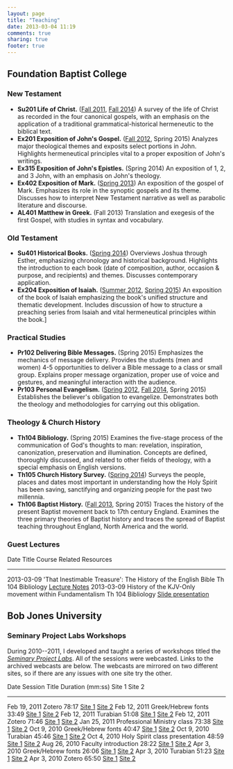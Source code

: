 ```yaml
---
layout: page
title: "Teaching"
date: 2013-03-04 11:19
comments: true
sharing: true
footer: true
---
```


## Foundation Baptist College

### New Testament

* **Su201 Life of Christ.** ([Fall 2011][su201], [Fall 2014][su201-fall-2014]) A survey of the life of Christ as recorded in the four canonical gospels, with an emphasis on the application of a traditional grammatical-historical hermeneutic to the biblical text.
* **Ex201 Exposition of John's Gospel.** ([Fall 2012][ex201], Spring 2015) Analyzes major theological themes and exposits select portions in John. Highlights hermeneutical principles vital to a proper exposition of John's writings.
* **Ex315 Exposition of John's Epistles.** (Spring 2014) An exposition of 1, 2, and 3 John, with an emphasis on John's theology.
* **Ex402 Exposition of Mark.** ([Spring 2013][ex402]) An exposition of the gospel of Mark. Emphasizes its role in the synoptic gospels and its theme. Discusses how to interpret New Testament narrative as well as parabolic literature and discourse.
* **AL401 Matthew in Greek.** (Fall 2013) Translation and exegesis of the first Gospel, with studies in syntax and vocabulary.

### Old Testament

* **Su401 Historical Books.** ([Spring 2014][su401]) Overviews Joshua through Esther, emphasizing chronology and historical background. Highlights the introduction to each book (date of composition, author, occasion & purpose, and recipients) and themes. Discusses contemporary application.
* **Ex204 Exposition of Isaiah.** ([Summer 2012][ex204], [Spring 2015][ex204-spring-2015]) An exposition of the book of Isaiah emphasizing the book's unified structure and thematic development. Includes discussion of how to structure a preaching series from Isaiah and vital hermeneutical principles within the book.]

### Practical Studies

* **Pr102 Delivering Bible Messages.** (Spring 2015) Emphasizes the mechanics of message delivery. Provides the students (men and women) 4-5 opportunities to deliver a Bible message to a class or small group.  Explains proper message organization, proper use of voice and gestures, and meaningful interaction with the audience.
* **Pr103 Personal Evangelism.** ([Spring 2012][pr103], [Fall 2014][pr103-fall-2014], Spring 2015) Establishes the believer's obligation to evangelize. Demonstrates both the theology and methodologies for carrying out this obligation.

### Theology & Church History

* **Th104 Bibliology.** (Spring 2015) Examines the five-stage process of the communication of God's thoughts to man: revelation, inspiration, canonization, preservation and illumination. Concepts are defined, thoroughly discussed, and related to other fields of theology, with a special emphasis on English versions.
* **Th105 Church History Survey.** ([Spring 2014][th105]) Surveys the people, places and dates most important in understanding how the Holy Spirit has been saving, sanctifying and organizing people for the past two millennia.
* **Th106 Baptist History.** ([Fall 2013][th106], Spring 2015) Traces the history of the present Baptist movement back to 17th century England. Examines the three primary theories of Baptist history and traces the spread of Baptist teaching throughout England, North America and the world.

### Guest Lectures

Date       Title                                                           Course               Related Resources
---------- --------------------------------------------------------------- -------------------- ----------------------------------------
2013-03-09 'That Inestimable Treasure': The History of the English Bible   Th 104 Bibliology    [Lecture Notes][2013-03-09-English]
2013-03-09 History of the KJV-Only movement within Fundamentalism          Th 104 Bibliology    [Slide presentation][2013-03-09-KJVO]

<!-- eventually add summer 2011 block class lectures? -->

## Bob Jones University

### Seminary Project Labs Workshops

During 2010--2011, I developed and taught a series of workshops titled the *[Seminary Project Labs][seminary-project-labs]*. All of the sessions were webcasted. Links to the archived webcasts are below. The webcasts are mirrored on two different sites, so if there are any issues with one site try the other.

Date			Session Title					Duration (mm:ss)	Site 1							Site 2
------------    -------------------------------	----------------	-------------------------------	--------------------------------
Feb 19, 2011 	Zotero 							78:17 				[Site 1][2011-02-19-Zotero-1] 	[Site 2][2011-02-19-Zotero-2]
Feb 12, 2011 	Greek/Hebrew fonts 				33:49   			[Site 1][2011-02-12-Greek-1]	[Site 2][2011-02-12-Greek-2]
Feb 12, 2011 	Turabian 						51:08 				[Site 1][2011-02-12-Turabian-1]	[Site 2][2011-02-12-Turabian-2]
Feb 12, 2011 	Zotero 							71:46 				[Site 1][2011-02-12-Zotero-1]	[Site 2][2011-02-12-Zotero-2]
Jan 25, 2011 	Professional Ministry class 	73:38 				[Site 1][2011-01-25-DMin-1]		[Site 2][2011-01-25-DMin-2]
Oct 9, 2010  	Greek/Hebrew fonts 				40:47 				[Site 1][2010-10-09-Greek-1]	[Site 2][2010-10-09-Greek-2]
Oct 9, 2010 	Turabian 						45:46 				[Site 1][2010-10-09-Turabian-1]	[Site 2][2010-10-09-Turabian-2]
Oct 4, 2010 	Holy Spirit class presentation 	48:59				[Site 1][2010-10-04-HS-1]		[Site 2][2010-10-04-HS-2]
Aug 26, 2010 	Faculty introduction 			28:22 				[Site 1][2010-08-26-Faculty-1]	[Site 2][2010-08-26-Faculty-2]
Apr 3, 2010 	Greek/Hebrew fonts 				26:06 				[Site 1][2010-04-03-Greek-1]	[Site 2][2010-04-03-Greek-2]
Apr 3, 2010 	Turabian 						51:23 				[Site 1][2010-04-03-Turabian-1]	[Site 2][2010-04-03-Turabian-2]
Apr 3, 2010 	Zotero 							65:50 				[Site 1][2010-04-03-Zotero-1]	[Site 2][2010-04-03-Zotero-2]

[su201]: http://blogs.duncanjohnson.ca/su201-2011
[su201-fall-2014]: http://blogs.duncanjohnson.ca/su201-fall-2014/
[pr103]: http://blogs.duncanjohnson.ca/pr103-2012
[pr103-fall-2014]: http://blogs.duncanjohnson.ca/pr103-fall-2014/
[ex204]: http://blogs.duncanjohnson.ca/ex204-2012
[ex204-spring-2015]: http://blogs.duncanjohnson.ca/ex204-spring-2015/
[ex201]: http://blogs.duncanjohnson.ca/ex201-2012
[ex402]: http://blogs.duncanjohnson.ca/ex402-2013
[th105]: http://blogs.duncanjohnson.ca/th105-2014/
[th106]: http://blogs.duncanjohnson.ca/th106-2013/
[su401]: http://blogs.duncanjohnson.ca/su401-2014/

[FBC]: http://www.foundationbaptistcollege.ca/
[2013-03-09-English]: http://duncanjohnson.ca/blog/2013/03/09/history-of-the-english-bible/
[2013-03-09-KJVO]: http://duncanjohnson.ca/KJV-Only-Movement-History/

[seminary-project-labs]: http://libguides.bju.edu/seminary
[2011-02-19-Zotero-1]: http://lecturecapture.bju.edu/Panopto/Pages/Viewer/Default.aspx?id=25f99f5b-0447-44a0-a0e8-4d452d7165d3
[2011-02-19-Zotero-2]: http://s3.amazonaws.com/SeminaryProjectLabs/2011-02-19/default.htm
[2011-02-12-Greek-1]: http://lecturecapture.bju.edu/CourseCast/Viewer/Default.aspx?id=d5eec861-0e77-45b6-969d-07fb5deef5cc
[2011-02-12-Greek-2]: http://s3.amazonaws.com/SeminaryProjectLabs/2011-02-12/1-GreekHebrew/default.htm
[2011-02-12-Turabian-1]: http://lecturecapture.bju.edu/CourseCast/Viewer/Default.aspx?id=c4514f89-4330-40da-8220-e223504e0b8e
[2011-02-12-Turabian-2]: http://s3.amazonaws.com/SeminaryProjectLabs/2011-02-12/2-Turabian/default.htm
[2011-02-12-Zotero-1]: http://lecturecapture.bju.edu/CourseCast/Viewer/Default.aspx?id=a00a3fe7-b191-4356-ad07-df3361612d58
[2011-02-12-Zotero-2]: http://s3.amazonaws.com/SeminaryProjectLabs/2011-02-12/3-Zotero/default.htm
[2011-01-25-DMin-1]: http://lecturecapture.bju.edu/Panopto/Pages/Viewer/Default.aspx?id=50ec8f30-04a7-4478-80fb-873a6031a3e1
[2011-01-25-DMin-2]: http://s3.amazonaws.com/SeminaryProjectLabs/2011-01-25/default.htm
[2010-10-09-Greek-1]: http://lecturecapture.bju.edu/CourseCast/Viewer/Default.aspx?id=acee8207-a5f8-4dba-927a-3cfcdafcc19e
[2010-10-09-Greek-2]: http://s3.amazonaws.com/SeminaryProjectLabs/2010-10-09/GreekHebrewFonts/default.htm
[2010-10-09-Turabian-1]: http://lecturecapture.bju.edu/CourseCast/Viewer/Default.aspx?id=d359a0d1-f8e7-4d85-b906-d1944fecdf86
[2010-10-09-Turabian-2]: http://s3.amazonaws.com/SeminaryProjectLabs/2010-10-09/Turabian/default.htm
[2010-10-04-HS-1]: http://lecturecapture.bju.edu/Panopto/Pages/Viewer/Default.aspx?id=20e80ac8-dda2-428e-85f3-523fd52ddd71
[2010-10-04-HS-2]: http://s3.amazonaws.com/SeminaryProjectLabs/2010-10-04-HSclass/default.htm
[2010-08-26-Faculty-1]: http://lecturecapture.bju.edu/Panopto/Pages/Viewer/Default.aspx?id=abb3ed25-c5af-4623-9672-3db6284225b2
[2010-08-26-Faculty-2]: http://s3.amazonaws.com/SeminaryProjectLabs/2010-08-26-FacultyIntro/default.htm
[2010-04-03-Greek-1]: http://lecturecapture.bju.edu/Panopto/Pages/Viewer/Default.aspx?id=d1bfa0d1-26b0-4a4c-962e-29c9f0aae010
[2010-04-03-Greek-2]: http://s3.amazonaws.com/SeminaryProjectLabs/2010-04-03/1%20Greek%20&%20Hebrew%20Fonts/default.htm
[2010-04-03-Turabian-1]: http://lecturecapture.bju.edu/Panopto/Pages/Viewer/Default.aspx?id=d63dd23c-e93d-4ad0-9c04-aac26765e110
[2010-04-03-Turabian-2]: http://s3.amazonaws.com/SeminaryProjectLabs/2010-04-03/2%20Turabian%20Wizard/default.htm
[2010-04-03-Zotero-1]: http://lecturecapture.bju.edu/Panopto/Pages/Viewer/Default.aspx?id=118c34c2-6b8e-4815-8c74-226f1c43d75d
[2010-04-03-Zotero-2]: http://s3.amazonaws.com/SeminaryProjectLabs/2010-04-03/3%20Zotero/default.htm